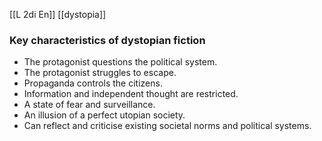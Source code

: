 [[L 2di En]] [[dystopia]]

### Key characteristics of dystopian fiction

- The protagonist questions the political system.
- The protagonist struggles to escape.
- Propaganda controls the citizens.
- Information and independent thought are restricted.
- A state of fear and surveillance.
- An illusion of a perfect utopian society.
- Can reflect and criticise existing societal norms and political systems.
